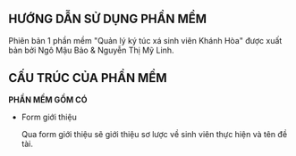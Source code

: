 ﻿## HƯỚNG DẪN SỬ DỤNG PHẦN MỀM

Phiên bản 1 phần mềm "Quản lý ký túc xá sinh viên Khánh Hòa"
được xuất bản bởi Ngô Mậu Bảo & Nguyễn Thị Mỹ Linh.

## CẤU TRÚC CỦA PHẦN MỀM 

**PHẦN MỀM GỒM CÓ**

<ul>
  <li>Form giới thiệu</li>

Qua form giới thiệu sẽ giới thiệu sơ lược về sinh viên thực hiện và tên đề tài.
